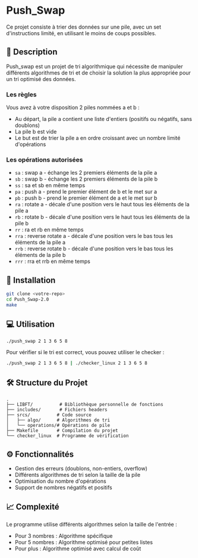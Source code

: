 # Push_Swap

Ce projet consiste à trier des données sur une pile, avec un set d'instructions limité, en utilisant le moins de coups possibles.

## 📝 Description

Push_swap est un projet de tri algorithmique qui nécessite de manipuler différents algorithmes de tri et de choisir la solution la plus appropriée pour un tri optimisé des données.

### Les règles

Vous avez à votre disposition 2 piles nommées a et b :
- Au départ, la pile a contient une liste d'entiers (positifs ou négatifs, sans doublons)
- La pile b est vide
- Le but est de trier la pile a en ordre croissant avec un nombre limité d'opérations

### Les opérations autorisées

- `sa` : swap a - échange les 2 premiers éléments de la pile a
- `sb` : swap b - échange les 2 premiers éléments de la pile b
- `ss` : sa et sb en même temps
- `pa` : push a - prend le premier élément de b et le met sur a
- `pb` : push b - prend le premier élément de a et le met sur b
- `ra` : rotate a - décale d'une position vers le haut tous les éléments de la pile a
- `rb` : rotate b - décale d'une position vers le haut tous les éléments de la pile b
- `rr` : ra et rb en même temps
- `rra` : reverse rotate a - décale d'une position vers le bas tous les éléments de la pile a
- `rrb` : reverse rotate b - décale d'une position vers le bas tous les éléments de la pile b
- `rrr` : rra et rrb en même temps

## 🚀 Installation

```bash
git clone <votre-repo>
cd Push_Swap-2.0
make
```

## 💻 Utilisation

```bash
./push_swap 2 1 3 6 5 8
```

Pour vérifier si le tri est correct, vous pouvez utiliser le checker :

```bash
./push_swap 2 1 3 6 5 8 | ./checker_linux 2 1 3 6 5 8
```

## 🛠️ Structure du Projet

```
.
├── LIBFT/          # Bibliothèque personnelle de fonctions
├── includes/       # Fichiers headers
├── srcs/          # Code source
│   ├── algo/      # Algorithmes de tri
│   └── operations/# Opérations de pile
├── Makefile       # Compilation du projet
└── checker_linux  # Programme de vérification
```

## ⚙️ Fonctionnalités

- Gestion des erreurs (doublons, non-entiers, overflow)
- Différents algorithmes de tri selon la taille de la pile
- Optimisation du nombre d'opérations
- Support de nombres négatifs et positifs

## 📈 Complexité

Le programme utilise différents algorithmes selon la taille de l'entrée :
- Pour 3 nombres : Algorithme spécifique
- Pour 5 nombres : Algorithme optimisé pour petites listes
- Pour plus : Algorithme optimisé avec calcul de coût